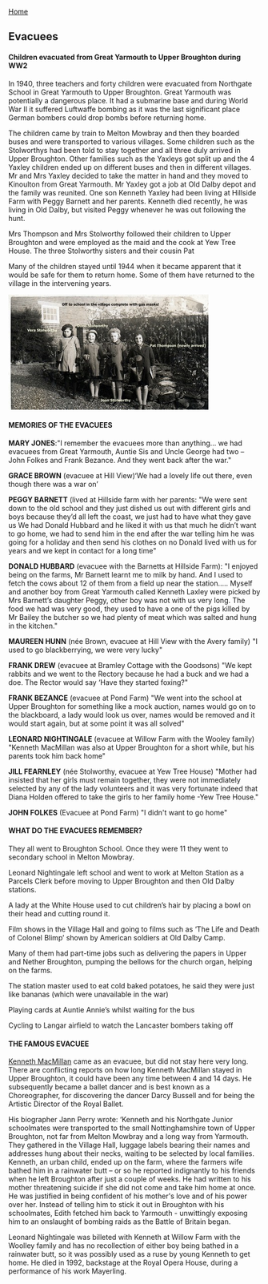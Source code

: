 [Home](https://simon-scmp.github.io/ubhistdocs/)


## Evacuees

#### Children evacuated from Great Yarmouth to Upper Broughton during WW2

In 1940, three teachers and forty children were evacuated from Northgate School in Great Yarmouth to Upper Broughton. Great Yarmouth was potentially a dangerous place. It had a submarine base and during World War II it suffered Luftwaffe bombing as it was the last significant place German bombers could drop bombs before returning home.

The children came by train to Melton Mowbray and then they boarded buses and were transported to various villages. Some children such as the Stolworthys had been told to stay together and all three duly arrived in Upper Broughton. Other families such as the Yaxleys got split up and the 4 Yaxley children ended up on different buses and then in different villages. Mr and Mrs Yaxley decided to take the matter in hand and they moved to Kinoulton from Great Yarmouth. Mr Yaxley got a job at Old Dalby depot and the family was reunited. One son Kenneth Yaxley had been living at Hillside Farm with Peggy Barnett and her parents. Kenneth died recently, he was living in Old Dalby, but visited Peggy whenever he was out following the hunt.

Mrs Thompson and Mrs Stolworthy followed their children to Upper Broughton and were employed as the maid and the cook at Yew Tree House. The three Stolworthy sisters and their cousin Pat 

Many of the children stayed until 1944 when it became apparent that it would be safe for them to return home. Some of them have returned to the village in the intervening years.

![Evacuees](evacuees.jpeg)

#### MEMORIES OF THE EVACUEES

**MARY JONES**:"I remember the evacuees more than anything… we had evacuees from Great Yarmouth, Auntie Sis and Uncle George had two – John Folkes and Frank Bezance. And they went back after the war."

**GRACE BROWN** (evacuee at Hill View)‘We had a lovely life out there, even though there was a war on’

**PEGGY BARNETT** (lived at Hillside farm with her parents: "We were sent down to the old school and they just dished us out with different girls and boys because they’d all left the coast, we just had to have what they gave us We had Donald Hubbard and he liked it with us that much he didn’t want to go home, we had to send him in the end after the war telling him he was going for a holiday and then send his clothes on no Donald lived with us for years and we kept in contact for a long time"

**DONALD HUBBARD** (evacuee with the Barnetts at Hillside Farm): "I enjoyed being on the farms, Mr Barnett learnt me to milk by hand. And I used to fetch the cows about 12 of them from a field up near the station….. Myself and another boy from Great Yarmouth called Kenneth Laxley were picked by Mrs Barnett’s daughter Peggy, other boy was not with us very long. The food we had was very good, they used to have a one of the pigs killed by Mr Bailey the butcher so we had plenty of meat which was salted and hung in the kitchen."

**MAUREEN HUNN** (née Brown, evacuee at Hill View with the Avery family) "I used to go blackberrying, we were very lucky"

**FRANK DREW** (evacuee at Bramley Cottage with the Goodsons) "We kept rabbits and we went to the Rectory because he had a buck and we had a doe. The Rector would say ‘Have they started foxing?"

**FRANK BEZANCE** (evacuee at Pond Farm)  "We went into the school at Upper Broughton for something like a mock auction, names would go on to the blackboard, a lady would look us over, names would be removed and it would start again, but at some point it was all solved"

**LEONARD NIGHTINGALE** (evacuee at Willow Farm with the Wooley family) "Kenneth MacMillan was also at Upper Broughton for a short while, but his parents took him back home"

**JILL FEARNLEY** (née Stolworthy, evacuee at Yew Tree House) "Mother had insisted that her girls must remain together, they were not immediately selected by any of the lady volunteers and it was very fortunate indeed that Diana Holden offered to take the girls to her family home -Yew Tree House."

**JOHN FOLKES** (Evacuee at Pond Farm) "I didn't want to go home"

 

#### WHAT DO THE EVACUEES REMEMBER?

They all went to Broughton School. Once they were 11 they went to secondary school in Melton Mowbray.

Leonard Nightingale left school and went to work at Melton Station as a Parcels Clerk before moving to Upper Broughton and then Old Dalby stations.

A lady at the White House used to cut children’s hair by placing a bowl on their head and cutting round it.

Film shows in the Village Hall and going to films such as ‘The Life and Death of Colonel Blimp’ shown by American soldiers at Old Dalby Camp.

Many of them had part-time jobs such as delivering the papers in Upper and Nether Broughton, pumping the bellows for the church organ, helping on the farms.

The station master used to eat cold baked potatoes, he said they were just like bananas (which were unavailable in the war)

Playing cards at Auntie Annie’s whilst waiting for the bus

Cycling to Langar airfield to watch the Lancaster bombers taking off

 

#### THE FAMOUS EVACUEE

[Kenneth MacMillan](https://en.wikipedia.org/wiki/Kenneth_MacMillan) came as an evacuee, but did not stay here very long. There are conflicting reports on how long Kenneth MacMillan stayed in Upper Broughton, it could have been any time between 4 and 14 days. He subsequently became a ballet dancer and is best known as a Choreographer, for discovering the dancer Darcy Bussell and for being the Artistic Director of the Royal Ballet.

His biographer Jann Perry wrote: ‘Kenneth and his Northgate Junior schoolmates were transported to the small Nottinghamshire town of Upper Broughton, not far from Melton Mowbray and a long way from Yarmouth. They gathered in the Village Hall, luggage labels bearing their names and addresses hung about their necks, waiting to be selected by local families. Kenneth, an urban child, ended up on the farm, where the farmers wife bathed him in a rainwater butt – or so he reported indignantly to his friends when he left Broughton after just a couple of weeks. He had written to his mother threatening suicide if she did not come and take him home at once. He was justified in being confident of his mother's love and of his power over her. Instead of telling him to stick it out in Broughton with his schoolmates, Edith fetched him back to Yarmouth - unwittingly exposing him to an onslaught of bombing raids as the Battle of Britain began.

Leonard Nightingale was billeted with Kenneth at Willow Farm with the Woolley family and has no recollection of either boy being bathed in a rainwater butt, so it was possibly used as a ruse by young Kenneth to get home. He died in 1992, backstage at the Royal Opera House, during a performance of his work Mayerling.